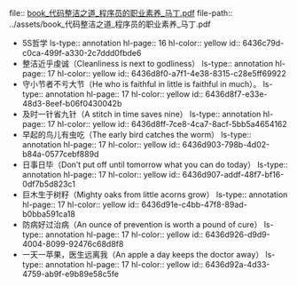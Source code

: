 file:: [book_代码整洁之道_程序员的职业素养_马丁.pdf](../assets/book_代码整洁之道_程序员的职业素养_马丁.pdf)
file-path:: ../assets/book_代码整洁之道_程序员的职业素养_马丁.pdf

- 5S哲学
  ls-type:: annotation
  hl-page:: 16
  hl-color:: yellow
  id:: 6436c79d-c0ca-499f-a330-2c7ddd0fbde6
- 整洁近乎虔诚（Cleanliness is next to godliness）
  ls-type:: annotation
  hl-page:: 17
  hl-color:: yellow
  id:: 6436d8f0-a7f1-4e38-8315-c28e5ff69922
- 守小节者不亏大节（He who is faithful in little is faithful in much）。
  ls-type:: annotation
  hl-page:: 17
  hl-color:: yellow
  id:: 6436d8f7-e33e-48d3-8eef-b06f0430042b
- 及时一针省九针（A stitch in time saves nine）
  ls-type:: annotation
  hl-page:: 17
  hl-color:: yellow
  id:: 6436d8ff-7ce8-4ca7-8acf-5bb5a4654162
- 早起的⻦儿有虫吃（The early bird catches the worm）
  ls-type:: annotation
  hl-page:: 17
  hl-color:: yellow
  id:: 6436d903-798b-4d02-b84a-0577cebf889d
- 日事日毕（Don’t put off until tomorrow what you can do today）
  ls-type:: annotation
  hl-page:: 17
  hl-color:: yellow
  id:: 6436d907-addf-48f7-bf16-0df7b5d823c1
- 巨木生于树籽（Mighty oaks from little acorns grow）
  ls-type:: annotation
  hl-page:: 17
  hl-color:: yellow
  id:: 6436d91e-c4bb-47f8-89ad-b0bba591ca18
- 防病好过治病（An ounce of prevention is worth a pound of cure）
  ls-type:: annotation
  hl-page:: 17
  hl-color:: yellow
  id:: 6436d926-d9d9-4004-8099-92476c68d8f8
- 一天一苹果，医生远离我（An apple a day keeps the doctor away）
  ls-type:: annotation
  hl-page:: 17
  hl-color:: yellow
  id:: 6436d92a-4d33-4759-ab9f-e9b89e58c5fe